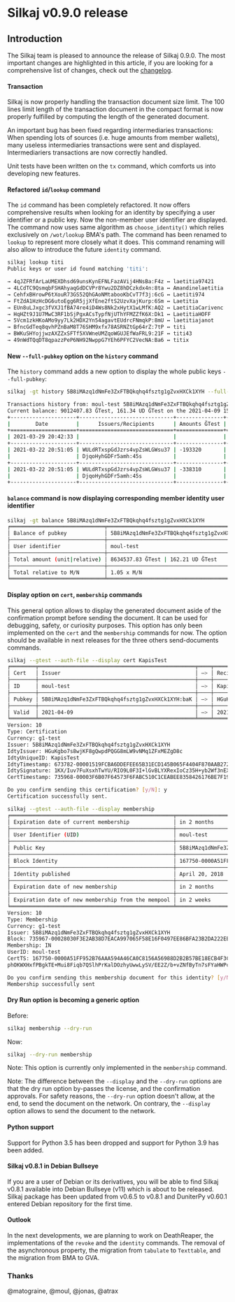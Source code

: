 # Silkaj v0.9.0 release

## Introduction
The Silkaj team is pleased to announce the release of Silkaj 0.9.0.
The most important changes are highlighted in this article, if you are looking for a comprehensive list of changes, check out the [changelog](https://git.duniter.org/clients/python/silkaj/blob/dev/CHANGELOG.md).

#### Transaction
Silkaj is now properly handling the transaction document size limit.
The 100 lines limit length of the transaction document in the compact format is now properly fulfilled by computing the length of the generated document.

An important bug has been fixed regarding intermediaries transactions:
When spending lots of sources (i.e. huge amounts from member wallets), many useless intermediaries transactions were sent and displayed. Intermediariers transactions are now correctly handled.

Unit tests have been written on the `tx` command, which comforts us into developing new features.

#### Refactored `id`/`lookup` command
The `id` command has been completely refactored. It now offers comprehensive results when looking for an identity by specifying a user identifier or a public key.
Now the non-member user identifier are displayed.
The command now uses same algorithm as `choose_identity()` which relies exclusively on `/wot/lookup` BMA's path.
The command has been renamed to `lookup` to represent more closely what it does. This command renaming will also allow to introduce the future `identity` command.

```bash
silkaj lookup titi
Public keys or user id found matching 'titi':

→ 4qJZFRfArLaUMEXDhsd69unsKynEFNLFazAVij4HNsBa:F4z ↔ laetitia97421
→ 4LCdTC9QsmqbFSHAhyaqGdDCVPr8Ywu2DZ8hDCzkdx4n:8ta ↔ Amandinelaetitia
→ CehfxBHrowP6tXouR73GS52QhGAoNMtabooKbCvT7f3j:6cG ↔ Laetiti974
→ FtZdA1HzHcDG6utoEgg6R5jjXfEne2ftS2UzvXajKurp:6Sm ↔ Laetitia
→ EUn8uLJxgc3fVXJ1fBA74re4iD4Ws8Nk2xHytX1wLMfK:AQ2 ↔ LaetitiaCarivenc
→ HqHZt9J1U7MwC3RF1bSjPgxACsTypfNjUThYFMZZfK6X:Dk1 ↔ LaetitiaHOFF
→ 5Vcm1zkHKoAMo9yy7Lk2HDX2Yn54agavtEUdrcFNmqkP:8mU ↔ laetitiajanot
→ BfncGdTeq8qvhPZnBaM8T76SHM9xfx78ASRNZtGp64rZ:7tP ↔ titi
→ BWKuSHYojjwzAXZZxSFTf5XVWneUMZqoWGUJEfWaFRL9:21F ↔ titi43
→ 49nWdTQqDT8qpazzPeP6NH92NwppG7YEh6PFYC2VecNA:Ba6 ↔ titix
```

#### New `--full-pubkey` option on the `history` command

The `history` command adds a new option to display the whole public keys `--full-pubkey`:

```bash
silkaj -gt history 5B8iMAzq1dNmFe3ZxFTBQkqhq4fsztg1gZvxHXCk1XYH --full-pubkey

Transactions history from: moul-test 5B8iMAzq1dNmFe3ZxFTBQkqhq4fsztg1gZvxHXCk1XYH:baK
Current balance: 9012407.83 ĞTest, 161.34 UD ĞTest on the 2021-04-09 15:16:42
+---------------------+------------------------------+---------------+-----------------+-----------------------------+
|        Date         |      Issuers/Recipients      | Amounts ĞTest | Amounts UDĞTest |           Comment           |
+=====================+==============================+===============+=================+=============================+
| 2021-03-29 20:42:33 |                              |               |                 | Change operation            |
+---------------------+------------------------------+---------------+-----------------+-----------------------------+
| 2021-03-22 20:51:05 | WULdRTxspGdJzrs4vpZsWLGWsu37 | -193320       | -3.460          |                             |
|                     | DjqoHyhGDFr5amh:45s          |               |                 |                             |
+---------------------+------------------------------+---------------+-----------------+-----------------------------+
| 2021-03-22 20:51:05 | WULdRTxspGdJzrs4vpZsWLGWsu37 | -338310       | -6.060          |                             |
|                     | DjqoHyhGDFr5amh:45s          |               |                 |                             |
+---------------------+------------------------------+---------------+-----------------+-----------------------------+
```

#### `balance` command is now displaying corresponding member identity user identifier
```bash
silkaj -gt balance 5B8iMAzq1dNmFe3ZxFTBQkqhq4fsztg1gZvxHXCk1XYH
╒══════════════════════════════╤══════════════════════════════════════════════════╕
│ Balance of pubkey            │ 5B8iMAzq1dNmFe3ZxFTBQkqhq4fsztg1gZvxHXCk1XYH:baK │
├──────────────────────────────┼──────────────────────────────────────────────────┤
│ User identifier              │ moul-test                                        │
├──────────────────────────────┼──────────────────────────────────────────────────┤
│ Total amount (unit|relative) │ 8634537.83 ĞTest | 162.21 UD ĞTest               │
├──────────────────────────────┼──────────────────────────────────────────────────┤
│ Total relative to M/N        │ 1.05 x M/N                                       │
╘══════════════════════════════╧══════════════════════════════════════════════════╛
```

#### Display option on `cert`, `membership` commands
This general option allows to display the generated document aside of the confirmation prompt before sending the document.
It can be used for debugging, safety, or curiosity purposes.
This option has only been implemented on the `cert` and the `membership` commands for now.
The option should be available in next releases for the three others send-documents commands.

```bash
silkaj --gtest --auth-file --display cert KapisTest
╒════════╤══════════════════════════════════════════════════╤════╤══════════════════════════════════════════════════╕
│ Cert   │ Issuer                                           │ –> │ Recipient: Published: #block-hash date           │
├────────┼──────────────────────────────────────────────────┼────┼──────────────────────────────────────────────────┤
│ ID     │ moul-test                                        │ –> │ KapisTest: #673782-00001519… 2020-12-11 11:37:42 │
├────────┼──────────────────────────────────────────────────┼────┼──────────────────────────────────────────────────┤
│ Pubkey │ 5B8iMAzq1dNmFe3ZxFTBQkqhq4fsztg1gZvxHXCk1XYH:baK │ –> │ HGuKgbo7s8wjKF8gQwpdPQGG8mLW9vNMq1ZFxMEZgD8c:GZp │
├────────┼──────────────────────────────────────────────────┼────┼──────────────────────────────────────────────────┤
│ Valid  │ 2021-04-09                                       │ —> │ 2021-09-02                                       │
╘════════╧══════════════════════════════════════════════════╧════╧══════════════════════════════════════════════════╛
Version: 10
Type: Certification
Currency: g1-test
Issuer: 5B8iMAzq1dNmFe3ZxFTBQkqhq4fsztg1gZvxHXCk1XYH
IdtyIssuer: HGuKgbo7s8wjKF8gQwpdPQGG8mLW9vNMq1ZFxMEZgD8c
IdtyUniqueID: KapisTest
IdtyTimestamp: 673782-00001519FCBA6DDEFEE65B31ECD145B065F4404F870AAB272419EFA62BF5A677
IdtySignature: 1KX/Iuv7FuXsxhTwYU/RIO9L0F3I+lGvBLYXRexIoCz35H+yb2Wf3nEXA2XXCPl5aVxcxvreOW2HF43r7ezcDA==
CertTimestamp: 735968-00003F6B07F64573F6FABC510C1CEABEE8358426176BE7F190827A856873C517

Do you confirm sending this certification? [y/N]: y
Certification successfully sent.
```

```bash
silkaj --gtest --auth-file --display membership
╒════════════════════════════════════════════════════╤══════════════════════════════════════════════════╕
│ Expiration date of current membership              │ in 2 months                                      │
├────────────────────────────────────────────────────┼──────────────────────────────────────────────────┤
│ User Identifier (UID)                              │ moul-test                                        │
├────────────────────────────────────────────────────┼──────────────────────────────────────────────────┤
│ Public Key                                         │ 5B8iMAzq1dNmFe3ZxFTBQkqhq4fsztg1gZvxHXCk1XYH:baK │
├────────────────────────────────────────────────────┼──────────────────────────────────────────────────┤
│ Block Identity                                     │ 167750-0000A51FF952B76AAA594A46CA0C8156A56988…   │
├────────────────────────────────────────────────────┼──────────────────────────────────────────────────┤
│ Identity published                                 │ April 20, 2018                                   │
├────────────────────────────────────────────────────┼──────────────────────────────────────────────────┤
│ Expiration date of new membership                  │ in 2 months                                      │
├────────────────────────────────────────────────────┼──────────────────────────────────────────────────┤
│ Expiration date of new membership from the mempool │ in 2 weeks                                       │
╘════════════════════════════════════════════════════╧══════════════════════════════════════════════════╛
Version: 10
Type: Membership
Currency: g1-test
Issuer: 5B8iMAzq1dNmFe3ZxFTBQkqhq4fsztg1gZvxHXCk1XYH
Block: 735967-00028030F3E2AB38D7EACA997065F58E16F0497EE86BFA23B2DA222EEE80C23C
Membership: IN
UserID: moul-test
CertTS: 167750-0000A51FF952B76AAA594A46CA0C8156A56988D2B2B57BE18ECB4F3CFC25CEC2
phOKWXHxfPBgkTE+Mui8Fiqb7QSlhPrKalDOzhyUwwLySV/EE2Z/b+vZNfByTn7sFYaHWPck5dsbzJQ6M+fBBA==

Do you confirm sending this membership document for this identity? [y/N]: y
Membership successfully sent
```

#### Dry Run option is becoming a generic option
Before:
```bash
silkaj membership --dry-run
```

Now:
```bash
silkaj --dry-run membership
```

Note: This option is currently only implemented in the `membership` command.

Note: The difference between the `--display` and the `--dry-run` options are that the dry run option by-passes the license, and the confirmation approvals.
For safety reasons, the `--dry-run` option doesn't allow, at the end, to send the document on the network.
On contrary, the `--display` option allows to send the document to the network.

#### Python support
Support for Python 3.5 has been dropped and support for Python 3.9 has been added.

#### Silkaj v0.8.1 in Debian Bullseye
If you are a user of Debian or its derivatives, you will be able to find Silkaj v0.8.1 available into Debian Bullseye (v11) which is about to be released.
Silkaj package has been updated from v0.6.5 to v0.8.1 and DuniterPy v0.60.1 entered Debian repository for the first time.

#### Outlook
In the next developments, we are planning to work on DeathReaper, the implementations of the `revoke` and the `identity` commands.
The removal of the asynchronous property, the migration from `tabulate` to `Texttable`, and the migration from BMA to GVA.

### Thanks
@matograine, @moul, @jonas, @atrax
